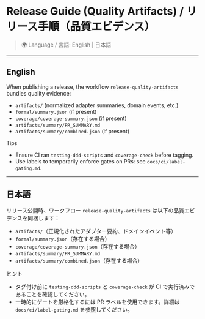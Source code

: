 # Release Guide (Quality Artifacts) / リリース手順（品質エビデンス）

> 🌍 Language / 言語: English | 日本語

---

## English

When publishing a release, the workflow `release-quality-artifacts` bundles quality evidence:
- `artifacts/` (normalized adapter summaries, domain events, etc.)
- `formal/summary.json` (if present)
- `coverage/coverage-summary.json` (if present)
- `artifacts/summary/PR_SUMMARY.md`
- `artifacts/summary/combined.json` (if present)

Tips
- Ensure CI ran `testing-ddd-scripts` and `coverage-check` before tagging.
- Use labels to temporarily enforce gates on PRs: see `docs/ci/label-gating.md`.

---

## 日本語

リリース公開時、ワークフロー `release-quality-artifacts` は以下の品質エビデンスを同梱します：
- `artifacts/`（正規化されたアダプター要約、ドメインイベント等）
- `formal/summary.json`（存在する場合）
- `coverage/coverage-summary.json`（存在する場合）
- `artifacts/summary/PR_SUMMARY.md`
- `artifacts/summary/combined.json`（存在する場合）

ヒント
- タグ付け前に `testing-ddd-scripts` と `coverage-check` が CI で実行済みであることを確認してください。
- 一時的にゲートを厳格化するには PR ラベルを使用できます。詳細は `docs/ci/label-gating.md` を参照してください。
